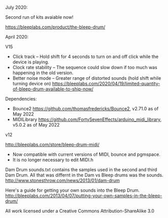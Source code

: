 July 2020:

Second run of kits avaiable now!

https://bleeplabs.com/product/the-bleep-drum/


April 2020:

V15
* Click track – Hold shift for 4 seconds to turn on and off click while the device is playing.
* Clock rate stability – The sequence could slow down if too much was happening in the old version.
* Better noise mode – Greater range of distorted sounds (hold shift while turning device on)
https://bleeplabs.com/2020/04/19/limited-quantity-of-bleep-drum-available-to-ship-now/

Dependencies: 

* Bounce2 https://github.com/thomasfredericks/Bounce2, v2.71.0 as of May 2022
* MIDILibrary https://github.com/FortySevenEffects/arduino_midi_library, v5.0.2 as of May 2022

v12

http://bleeplabs.com/store/bleep-drum-midi/
* Now compatible with current versions of MIDI, bounce and pgmspace.
* It is no longer necessary to edit MIDI.h

Dam Drum sounds.txt contains the samples used in the second and third Dam Drum. All that was differnt in the Dam vs Bleep drums was the sounds. http://www.stonesthrow.com/news/2013/01/dam-drum

Here's a guide for getting your own sounds into the Bleep Drum.
http://bleeplabs.com/2013/04/07/putting-your-own-samples-in-the-bleep-drum/

All work licensed under a Creative Commons Attribution-ShareAlike 3.0
